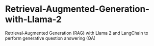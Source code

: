 # Retrieval-Augmented-Generation-with-Llama-2
Retrieval-Augmented Generation (RAG) with Llama 2 and LangChain to perform generative question answering (QA)

